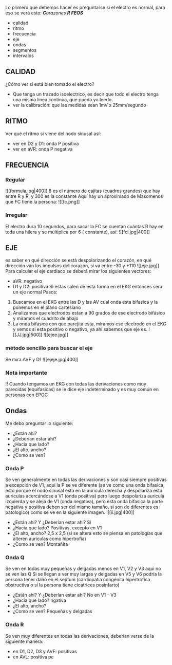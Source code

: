 Lo primero que debemos hacer es preguntarse si el electro es normal, para eso se verá esto:                           ***C**orazones **R FEOS***

- calidad 
- ritmo
- frecuencia 
- eje
- ondas
- segmentos
- intervalos 
## CALIDAD
¿Cómo ver si está bien tomado el electro?
- Que tenga un trazado isoelectrico, es decir que todo el electro tenga una misma linea continua, que pueda yo leerlo.
- ver la calibración: que las medidas sean 1mV x 25mm/segundo

## RITMO
Ver qué el ritmo si viene del nodo sinusal así:
- ver en D2 y D1: onda P positiva 
- ver en aVR: onda P negativa 

## FRECUENCIA
### Regular
![[formula.jpg|400]]
8 es el número de cajitas (cuadros grandes) que hay entre R y R, y 300 es la constante
Aquí hay un aproximado de Masomenos que FC tiene la persona:
	![[fc.png]]
### Irregular
El electro dura 10 segundos, para sacar la FC se cuentan cuántas R hay en toda una hilera y se multiplica por 6 ( constante), así:
![[fci.jpg|400]]

## EJE
es saber en qué dirección se está despolarizando el corazón, en qué dirección van los impulsos del corazón, si va entre -30 y +110
![[eje.jpg]]
Para calcular el eje cardiaco se deberá mirar los siguientes vectores:
- aVR: negativo
- D1 y D2: positiva
Si estas salen de esta forma en el EKG entonces sera un eje normal
Pasos: 
1. Buscamos en el EKG entre las D y las AV cual onda esta bifasica y la ponemos en el plano cartesiano
2. Analizamos que electrodos estan a 90 grados de ese electrodo bifásico y miramos el cuadrito de abajo
3. La onda bifasica con que parejita esta, miramos ese electrodo en el EKG y vemos si esta positivo o negativo, ya ahí sabemos que eje es.
![[JJ.jpg|500]]
![[ejee.jpg]]
  
### método sencillo para buscar el eje
Se mira AVF y D1
![[ejeje.jpg|400]]
### Nota importante
!! Cuando tengamos un EKG con todas las derivaciones como muy parecidas (equifasicas) se le dice eje indeterminado y es muy común en personas con EPOC

## Ondas
Me debo preguntar lo siguiente:
- ¿Están ahí?
- ¿Deberían estar ahí?
- ¿Hacia que lado?
- ¿El alto, ancho?
- ¿Como se ven?

### Onda P
Se ven generalmente en todas las derivaciones y son casi siempre positivas a excepción de V1, aqui la P se ve diferente (se ve como una onda bifasica, esto porque el nodo sinusal esta en la auricula derecha y despolariza esta auriculas acercándose a V1 (onda positiva) pero luego despolariza auricula izquierda y se aleja de V1 (onda negativa), pero esta onda bifasica la parte negativa y positiva deben ser del mismo tamaño, si son de diferentes es patologico) como se ve en la siguiente imagen.
![[ii.jpg|400]]

- ¿Están ahí? Y ¿Deberían estar ahí?  Si 
- ¿Hacia que lado? Positivas, excepto en V1
- ¿El alto, ancho? 2,5 x 2,5 (si se altera esto se piensa en patologías que alteren auriculas como hipertrofia)
- ¿Como se ven? Montañita

### Onda Q
Se ven en todas muy pequeñas y delgadas menos en V1, V2 y V3 aqui no se ven las Q
Si se llegan a ver muy largas y delgadas en V5 y V6 podría la persona tener daño en el septum (cardiopatia congénita hipertrofica obstructiva o si la persona tiene cicatrices posinfarto)
- ¿Están ahí? Y ¿Deberían estar ahí? No en V1 - V3
- ¿Hacia que lado? ngativa
- ¿El alto, ancho? 
- ¿Como se ven? Pequeñas y delgadas

### Onda R
Se ven muy diferentes en todas las derivaciones, deberian verse de la siguiente manera:
- en D1, D2, D3 y AVF: positivas
- en AVL: positiva pe
 